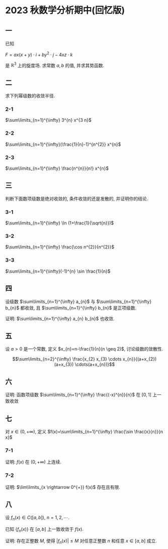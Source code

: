 # 2023 秋数学分析期中(回忆版)

## 一

已知

$F=a x(x+y) \cdot i+b y^{2} \cdot j-4 x z \cdot k$

是 $\mathbb{R}^{3}$ 上的旋度场. 求常数 $a, b$ 的值, 并求其势函数.

## 二

求下列幂级数的收敛半径.

### 2-1

$\sum\limits_{n=1}^{\infty} 3^{n} x^{3 n}$

### 2-2

$\sum\limits_{n=1}^{\infty}(\frac{1}{n}-1)^{n^{2}} x^{n}$

### 2-3

$\sum\limits_{n=1}^{\infty} \frac{n^{n}}{n!} x^{n}$

## 三

判断下面数项级数是绝对收敛的, 条件收敛的还是发散的, 并证明你的结论.

### 3-1

$\sum\limits_{n=1}^{\infty} \ln (1+\frac{1}{\sqrt{n}})$

### 3-2

$\sum\limits_{n=1}^{\infty} \frac{\cos n^{2}}{n^{2}}$

### 3-3

$\sum\limits_{n=1}^{\infty}(-1)^{n} \sin \frac{1}{n}$

## 四

设级数 $\sum\limits_{n=1}^{\infty} a_{n}$ 与 $\sum\limits_{n=1}^{\infty} b_{n}$ 都收敛, 且 $\sum\limits_{n=1}^{\infty} b_{n}$ 是正项级数.

证明: $\sum\limits_{n=1}^{\infty} a_{n} b_{n}$ 也收敛.

## 五

设 $a>0$ 是一个常数, 定义 $x_{n}=n-\frac{1}{n}(n \geq 2)$, 讨论级数的敛散性.

$$\sum\limits_{n=2}^{\infty} \frac{x_{2} x_{3} \cdots x_{n}}{(a+x_{2})(a+x_{3}) \cdots(a+x_{n})}$$

## 六

证明: 函数项级数 $\sum\limits_{n=1}^{\infty} \frac{(-x)^{n}}{n}$ 在 $[0,1]$ 上一致收敛

## 七

对 $x \in(0,+\infty)$, 定义 $f(x)=\sum\limits_{n=1}^{\infty} \frac{\sin \frac{x}{n}}{n x}$

### 7-1

证明: $f(x)$ 在 $(0,+\infty)$ 上连续.

### 7-2

证明:  $\lim\limits_{x \rightarrow 0^{+}} f(x)$ 存在且有限.

## 八

设 $f_{n}(x) \in C([a, b])$, $n=1,2, \cdots$.

已知 $\{f_{n}(x)\}$ 在 $[a, b]$ 上一致收敛于 $f(x)$.

证明: 存在正整数 $M$, 使得 $|f_{n}(x)| \leq M$ 对任意正整数 $n$ 和任意 $x \in[a, b]$ 成立.
